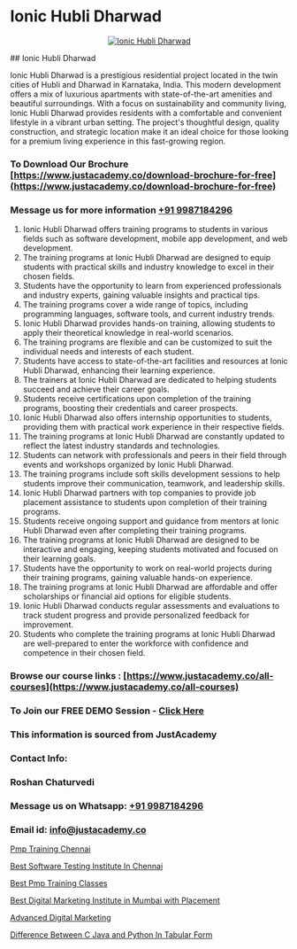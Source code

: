 # Ionic Hubli Dharwad

<p align="center">
  <a href="https://justacademy.co/course-detail/ionic-training">
    <img src="https://justacademy.co/storage2/course_image/1676636033_course_image.webp" alt="Ionic Hubli Dharwad">
  </a>
</p>
## Ionic Hubli Dharwad

Ionic Hubli Dharwad is a prestigious residential project located in the twin cities of Hubli and Dharwad in Karnataka, India. This modern development offers a mix of luxurious apartments with state-of-the-art amenities and beautiful surroundings. With a focus on sustainability and community living, Ionic Hubli Dharwad provides residents with a comfortable and convenient lifestyle in a vibrant urban setting. The project's thoughtful design, quality construction, and strategic location make it an ideal choice for those looking for a premium living experience in this fast-growing region.
### To Download Our Brochure [https://www.justacademy.co/download-brochure-for-free](https://www.justacademy.co/download-brochure-for-free)
### Message us for more information [+91 9987184296](https://api.whatsapp.com/send?phone=919987184296)
1) Ionic Hubli Dharwad offers training programs to students in various fields such as software development, mobile app development, and web development.
2) The training programs at Ionic Hubli Dharwad are designed to equip students with practical skills and industry knowledge to excel in their chosen fields.
3) Students have the opportunity to learn from experienced professionals and industry experts, gaining valuable insights and practical tips.
4) The training programs cover a wide range of topics, including programming languages, software tools, and current industry trends.
5) Ionic Hubli Dharwad provides hands-on training, allowing students to apply their theoretical knowledge in real-world scenarios.
6) The training programs are flexible and can be customized to suit the individual needs and interests of each student.
7) Students have access to state-of-the-art facilities and resources at Ionic Hubli Dharwad, enhancing their learning experience.
8) The trainers at Ionic Hubli Dharwad are dedicated to helping students succeed and achieve their career goals.
9) Students receive certifications upon completion of the training programs, boosting their credentials and career prospects.
10) Ionic Hubli Dharwad also offers internship opportunities to students, providing them with practical work experience in their respective fields.
11) The training programs at Ionic Hubli Dharwad are constantly updated to reflect the latest industry standards and technologies.
12) Students can network with professionals and peers in their field through events and workshops organized by Ionic Hubli Dharwad.
13) The training programs include soft skills development sessions to help students improve their communication, teamwork, and leadership skills.
14) Ionic Hubli Dharwad partners with top companies to provide job placement assistance to students upon completion of their training programs.
15) Students receive ongoing support and guidance from mentors at Ionic Hubli Dharwad even after completing their training programs.
16) The training programs at Ionic Hubli Dharwad are designed to be interactive and engaging, keeping students motivated and focused on their learning goals.
17) Students have the opportunity to work on real-world projects during their training programs, gaining valuable hands-on experience.
18) The training programs at Ionic Hubli Dharwad are affordable and offer scholarships or financial aid options for eligible students.
19) Ionic Hubli Dharwad conducts regular assessments and evaluations to track student progress and provide personalized feedback for improvement.
20) Students who complete the training programs at Ionic Hubli Dharwad are well-prepared to enter the workforce with confidence and competence in their chosen field.

### Browse our course links : [https://www.justacademy.co/all-courses](https://www.justacademy.co/all-courses) 
### To Join our FREE DEMO Session - [Click Here](https://www.justacademy.co/register-for-course-demo)


### This information is sourced from JustAcademy
### Contact Info:
### Roshan Chaturvedi
### Message us on Whatsapp: [+91 9987184296](https://api.whatsapp.com/send?phone=919987184296)
### Email id: [info@justacademy.co](mailto:info@justacademy.co)
                
[Pmp Training Chennai](https://www.linkedin.com/pulse/pmp-training-chennai-justacademy-synxc?trackingId=Yd15bFwS0rS2HiHZcvL8hw%3D%3D&lipi=urn%3Ali%3Apage%3Ad_flagship3_company_admin%3BkivWcGmHSBCkKNz13%2FsLDg%3D%3D)

[Best Software Testing Institute In Chennai](https://www.linkedin.com/pulse/best-software-testing-institute-chennai-justacademy-delhi-ghemc/)

[Best Pmp Training Classes](https://medium.com/@abhidnya.1068/best-pmp-training-classes-4834fdb8cda7)

[Best Digital Marketing Institute in Mumbai with Placement](https://medium.com/@negishivu99/best-digital-marketing-institute-in-mumbai-with-placement-0a62b016d891)

[Advanced Digital Marketing](https://justacademyin.github.io/justacademy/advanced-digital-marketing)

[Difference Between C Java and Python In Tabular Form](https://justacademyin.github.io/justacademy/difference-between-c-java-and-python-in-tabular-form)

